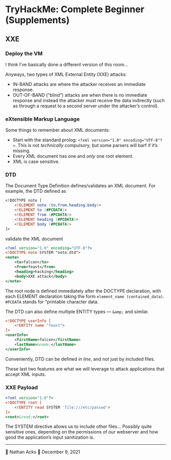 # TryHackMe: Complete Beginner (Supplements)

## XXE

### Deploy the VM

I think I’ve basically done a different version of this room…

Anyways, two types of XML External Entity (XXE) attacks:

* IN-BAND attacks are where the attacker receives an immediate response.
* OUT-OF-BAND (“blind”) attacks are when there is no immediate response and instead the attacker must receive the data indirectly (such as through a request to a second server under the attacker’s control).

### eXtensible Markup Language

Some things to remember about XML documents:

* Start with the standard prolog: `<?xml version="1.0" encoding="UTF-8"?>`. This is not *technically* compulsory, but some parsers will barf if it’s missing.
* Every XML document has one and *only* one root element.
* XML is case sensitive.

### DTD

The Document Type Definition defines/validates an XML document. For example, the DTD defined as

```dtd
<!DOCTYPE note [
	<!ELEMENT note (to,from,heading,body)>
	<!ELEMENT to (#PCDATA)>
	<!ELEMENT from (#PCDATA)>
	<!ELEMENT heading (#PCDATA)>
	<!ELEMENT body (#PCDATA)>
]>
```

validate the XML document

```xml
<?xml version="1.0" encoding="UTF-8"?>  
<!DOCTYPE note SYSTEM "note.dtd">  
<note>  
	<to>falcon</to>  
	<from>feast</from>  
	<heading>hacking</heading>  
	<body>XXE attack</body>  
</note>
```

The root node is defined immediately after the DOCTYPE declaration, with each ELEMENT declaration taking the form `element_name (contained_data)`. `#PCDATA` stands for “printable character data.

The DTD can also define multiple ENTITY types — `&amp;` and similar.

```xml
<!DOCTYPE userInfo [
	<!ENTITY name "feast">
]>
<userInfo>
	<firstName>falcon</firstName>
	<lastName>&name;</lastName>
</userInfo>
```

Conveniently, DTD can be defined *in line*, and not just by included files.

These last two features are what we will leverage to attack applications that accept XML inputs.

### XXE Payload

```xml
<?xml version="1.0"?>
<!DOCTYPE root [
	<!ENTITY read SYSTEM 'file:///etc/passwd'>
]>
<root>&read;</root>
```

The SYSTEM directive allows us to include other files… Possibly quite sensitive ones, depending on the permissions of our webserver and how good the application’s input sanitization is.

- - - -

👤 Nathan Acks
📅 December 9, 2021
